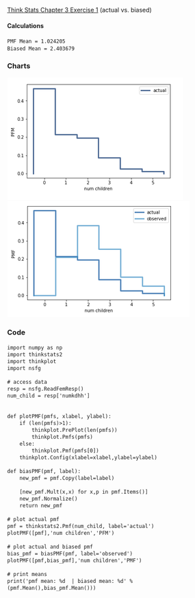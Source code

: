 [Think Stats Chapter 3 Exercise 1](http://greenteapress.com/thinkstats2/html/thinkstats2004.html#toc31) (actual vs. biased)

#### Calculations
`PMF Mean = 1.024205`  
`Biased Mean = 2.403679`

### Charts
![](https://raw.githubusercontent.com/jblinder/dsp/master/statistics/figs/pmf1.png)
![](https://raw.githubusercontent.com/jblinder/dsp/master/statistics/figs/pmf2.png)

### Code
```
import numpy as np
import thinkstats2
import thinkplot
import nsfg

# access data
resp = nsfg.ReadFemResp()
num_child = resp['numkdhh']


def plotPMF(pmfs, xlabel, ylabel):
    if (len(pmfs)>1):
        thinkplot.PrePlot(len(pmfs))
        thinkplot.Pmfs(pmfs)
    else:
        thinkplot.Pmf(pmfs[0])
    thinkplot.Config(xlabel=xlabel,ylabel=ylabel)

def biasPMF(pmf, label):
    new_pmf = pmf.Copy(label=label)
    
    [new_pmf.Mult(x,x) for x,p in pmf.Items()]
    new_pmf.Normalize()
    return new_pmf

# plot actual pmf
pmf = thinkstats2.Pmf(num_child, label='actual')
plotPMF([pmf],'num children','PFM')

# plot actual and biased pmf
bias_pmf = biasPMF(pmf, label='observed')
plotPMF([pmf,bias_pmf],'num children','PMF')

# print means
print('pmf mean: %d  | biased mean: %d' % (pmf.Mean(),bias_pmf.Mean()))
```